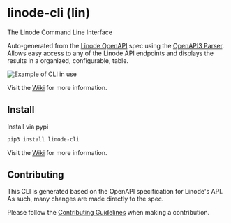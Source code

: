 # linode-cli (lin)

The Linode Command Line Interface

Auto-generated from the [Linode OpenAPI](https://www.linode.com/docs/api/) spec using the [OpenAPI3 Parser](https://github.com/Dorthu/openapi3). Allows easy access to any of the Linode API endpoints and displays the results in a organized, configurable, table.

![Example of CLI in use](https://raw.githubusercontent.com/linode/linode-cli/main/demo.gif)

Visit the [Wiki](../../wiki) for more information.

## Install

Install via pypi
```bash
pip3 install linode-cli
```

Visit the [Wiki](../../wiki/Installation) for more information.

## Contributing

This CLI is generated based on the OpenAPI specification for Linode's API.  As
such, many changes are made directly to the spec.

Please follow the [Contributing Guidelines](https://github.com/linode/linode-cli/blob/main/CONTRIBUTING.md) when making a contribution.
